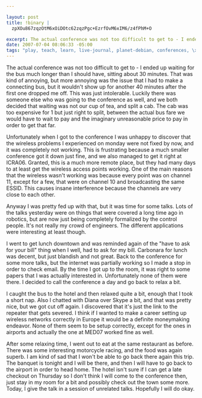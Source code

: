 ```yaml
--- 

layout: post
title: !binary |
  zpXOu867zqzOtM6xOiDOtc62zqzPgc+EzrfOvM6xIM6/z4fPhM+O

excerpt: The actual conference was not too difficult to get to - I ended up waiting for the bus much longer than I should have, sitting about 30 minutes.  That was kind of annoying, but more annoying was the issue that I had to make a connecting bus, but it wouldn't show up for another 40 minutes after the first one dropped me off.  This was just intolerable.  Luckily there was someone else who was going to the conference as well, and we both decided that waiting was not our cup of tea, and split a cab.
date: 2007-07-04 08:06:33 -05:00
tags: "play, teach, learn, live-journal, planet-debian, conferences, \xCE\xB5\xCE\xBB\xCE\xBB\xCE\xAC\xCF\x82, \xCE\xBA\xCF\x8E\xCF\x83, presentation"
---
```

The actual conference was not too difficult to get to - I ended up waiting for the bus much longer than I should have, sitting about 30 minutes.  That was kind of annoying, but more annoying was the issue that I had to make a connecting bus, but it wouldn't show up for another 40 minutes after the first one dropped me off.  This was just intolerable.  Luckily there was someone else who was going to the conference as well, and we both decided that waiting was not our cup of tea, and split a cab.  The cab was too expensive for 1 but just right to split, between the actual bus fare we would have to wait to pay and the imaginary unreasonable price to pay in order to get that far.

Unfortunately when I got to the conference I was unhappy to discover that the wireless problems I experienced on monday were not fixed by now, and it was completely not working.  This is frustrating because a much smaller conference got it down just fine, and we also managed to get it right at ICRA06.   Granted, this is a much more remote place, but they had many days to at least get the wireless access points working.  One of the main reasons that the wireless wasn't working was because every point was on channel 11, except for a few, that were on channel 10 and broadcasting the same ESSID.  This causes insane interference because the channels are very close to each other.

Anyway I was pretty fed up with that, but it was time for some talks.   Lots of the talks yesterday were on things that were covered a long time ago in robotics, but are now just being completely formalized by the control people.  It's not really my crowd of engineers.  The different applications were interesting at least though.

I went to get lunch downtown and was reminded again of the "have to ask for your bill" thing when I well, had to ask for my bill.  Carbonara for lunch was decent, but just blandish and not great.  Back to the conference for some more talks, but the internet was partially working so I made a stop in order to check email.  By the time I got up to the room, it was right to some papers that I was actually interested in.  Unfortunately none of them were there.   I decided to call the conference a day and go back to relax a bit.

I caught the bus to the hotel and then relaxed quite a bit, enough that I took a short nap.  Also I chatted with Diana over Skype a bit, and that was pretty nice, but we got cut off again.  I discovered that it's just the link to the repeater that gets severed.  I think if I wanted to make a career setting up wireless networks correctly in Europe it would be a definite moneymaking endeavor.  None of them seem to be setup correctly, except for the ones in airports and actually the one at MED07 worked fine as well.

After some relaxing time, I went out to eat at the same restaurant as before.  There was some interesting motorcycle racing, and the food was again superb.  I am kind of sad that I won't be able to go back there again this trip.  The banquet is tonight and I will be there, and then I will have to go back to the airport in order to head home.   The hotel isn't sure if I can get a late checkout on Thursday so I don't think I will come to the conference then, just stay in my room for a bit and possibly check out the town some more.   Today, I give the talk in a session of unrelated talks.  Hopefully I will do okay.
